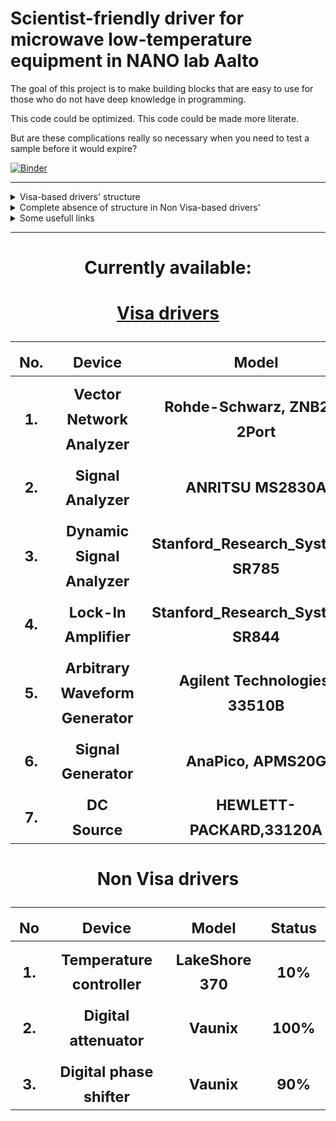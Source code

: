 # Scientist-friendly driver for microwave low-temperature equipment in NANO lab Aalto

The goal of this project is to make building blocks that are easy to use for those who do
not have deep knowledge in programming.

This code could be optimized. This code could be made more literate.

But are these complications really so necessary when you need to test a sample
before it would expire?

[![Binder](https://mybinder.org/badge_logo.svg)](https://mybinder.org/v2/gh/NanoYY/ColdMeasurements/HEAD)

****


<details>
<summary>
Visa-based drivers' structure
</summary>

    Visa (PyVisa) is a nice and super convenient way to communicate with any device. 
    It is the best choice. 


First of all what all devices can do? They can listen for commands and respond. So we can <span style="color:#7306f9;">__write__</span> and <span style="color:#ed06f9;">__read__</span>. 
If we would summ up this two commands so that we ask the device, we would end up with <span style="color:#13f908;">__query__</span>. 


<span style="color:#f9068c;"> NB! </span> Not all devices have <span style="color:#13f908;">query</span> command built in. 

Then we need to create an 'virtual device' - object of the device class. 
A general class that is built in PyVisa is ResourceManager. 
Here is an example of how to go through all available in the network devices. 

```
import pyvisa
rm = pyvisa.ResourceManager()
list_of_instrument = rm.list_resources()
for i in range(len(list_of_instrument)):
    my_instrument = rm.open_resource(list_of_instrument[i])
    try:
        listen = my_instrument.query('*IDN?')
        print(i, 'Found instrument at', list_of_instrument[i], '-> ', listen[:-2])
    except: pass
```

    Output:

    2 Found instrument at GPIB0::13::INSTR ->  Agilent Technologies,33510B,MY52200739,3.03-1.19-2.00-52-0
    5 Found instrument at GPIB0::18::INSTR ->  ANRITSU,MS2830A,6200847105,4.09.01
    11 Found instrument at GPIB0::26::INSTR ->  HEWLETT-PACKARD,33120A,0,7.0-5.0-1.
    14 Found instrument at GPIB0::30::INSTR ->  Stanford_Research_Systems,SR844,s/n48867,ver1.00

As one can see from the example, we asked the device a question "Who are you?" ('*IDN?') and received answers from devices present in the local network. 
It a general command supported by all Visa-based devices. 
In the very same manner all drivers are organized in this repository. 


![sch](./Sch.png)

All Visa devices have the following list of commands: 
https://rfmw.em.keysight.com/spdhelpfiles/truevolt/webhelp/US/Content/__I_SCPI/IEEE-488_Common_Commands.htm



</details>

<details>
<summary>
Complete absence of structure in Non Visa-based drivers'
</summary>

    Visa is a nice and super convenient 

</details>

<details>
<summary>
Some usefull links
</summary>

- A pretty extensive library of drivers
https://qcodes.github.io/Qcodes/index.html 

- LakeShore 370/372
https://lake-shore-python-driver.readthedocs.io/en/latest/index.html

</details>

****

<h1 align="center"> Currently available:

<h1 align="center"> <a href="https://en.wikipedia.org/wiki/Virtual_instrument_software_architecture" target="_blank">Visa drivers</a> 


| <sub> No. | <sub> Device                       | <sub> Model                             | <sub> Status |
|-----------|------------------------------------|-----------------------------------------|--------------|
|<sub>  1.  | <sub> Vector Network Analyzer      | <sub> Rohde-Schwarz, ZNB20-2Port        | <sub> 50%    |
| <sub> 2.  | <sub> Signal Analyzer              | <sub> ANRITSU MS2830A                   | <sub> 20%    |
| <sub> 3.  | <sub> Dynamic Signal Analyzer      | <sub> Stanford_Research_Systems, SR785  | <sub> 20%    |
| <sub> 4.  | <sub> Lock-In Amplifier            | <sub> Stanford_Research_Systems, SR844  | <sub> 20%    |
| <sub> 5.  | <sub> Arbitrary Waveform Generator | <sub> Agilent Technologies, 33510B      | <sub> 20%    |
| <sub> 6.  | <sub> Signal Generator             | <sub> AnaPico, APMS20G                  | <sub> 20%    |
| <sub> 7.  | <sub> DC Source                    | <sub> HEWLETT-PACKARD,33120A            | <sub> 90%    |


<h1 align="center">Non Visa drivers


| <sub> No | <sub> Device                 |<sub>  Model         | <sub> Status |
|----------|------------------------------|---------------------|--------------|
| <sub> 1. | <sub> Temperature controller | <sub> LakeShore 370 | <sub> 10%    |
| <sub> 2. | <sub> Digital attenuator     | <sub> Vaunix        | <sub> 100%   |
| <sub> 3. | <sub> Digital phase shifter  | <sub> Vaunix        | <sub> 90%    |

